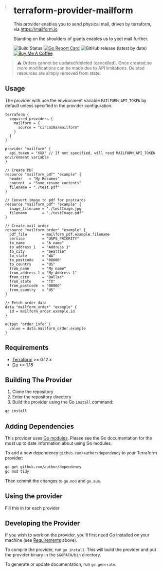# terraform-provider-mailform <img src="https://i.imgur.com/fAS7XqO.png" height="5%" width="5%" align="left"/>

This provider enables you to send physical mail, driven by terraform, via https://mailform.io

Standing on the shoulders of giants enables us to yeet mail further.

![Build Status](https://github.com/circa10a/terraform-provider-mailform/workflows/release/badge.svg)
[![Go Report Card](https://goreportcard.com/badge/github.com/circa10a/terraform-provider-mailform)](https://goreportcard.com/report/github.com/circa10a/terraform-provider-mailform)
![GitHub release (latest by date)](https://img.shields.io/github/v/release/circa10a/terraform-provider-mailform?style=plastic)
[![Buy Me A Coffee](https://img.shields.io/badge/BuyMeACoffee-Donate-ff813f.svg?logo=CoffeeScript&style=plastic)](https://www.buymeacoffee.com/caleblemoine)

> :warning: Orders cannot be updated/deleted (cancelled). Once created,no more modifications can be made due to API limitations. Deleted resources are simply removed from state.

## Usage

The provider with use the environment variable `MAILFORM_API_TOKEN` by default unless specified in the provider configuration.

```hcl
terraform {
  required_providers {
    mailform = {
      source = "circa10a/mailform"
    }
  }
}

provider "mailform" {
  api_token = "XXX" // If not specified, will read MAILFORM_API_TOKEN environment variable
}

// Create PDF
resource "mailform_pdf" "example" {
  header   = "My Resumes"
  content  = "Some resume contents"
  filename = "./test.pdf"
}

// Convert image to pdf for postcards
resource "mailform_pdf" "example" {
  image_filename = "./testImage.jpg
  filename       = "./testImage.pdf"
}

// Create mail order
resource "mailform_order" "example" {
  pdf_file       = mailform_pdf.example.filename
  service        = "USPS_PRIORITY"
  to_name        = "A name"
  to_address_1   = "Address 1"
  to_city        = "Seattle"
  to_state       = "WA"
  to_postcode    = "00000"
  to_country     = "US"
  from_name      = "My name"
  from_address_1 = "My Address 1"
  from_city      = "Dallas"
  from_state     = "TX"
  from_postcode  = "00000"
  from_country   = "US"
}

// Fetch order data
data "mailform_order" "example" {
  id = mailform_order.example.id
}

output "order_info" {
  value = data.mailform_order.example
}
```

## Requirements

- [Terraform](https://www.terraform.io/downloads.html) >= 0.12.x
- [Go](https://golang.org/doc/install) >= 1.18

## Building The Provider

1. Clone the repository
1. Enter the repository directory
1. Build the provider using the Go `install` command:

```sh
go install
```

## Adding Dependencies

This provider uses [Go modules](https://github.com/golang/go/wiki/Modules).
Please see the Go documentation for the most up to date information about using Go modules.

To add a new dependency `github.com/author/dependency` to your Terraform provider:

```sh
go get github.com/author/dependency
go mod tidy
```

Then commit the changes to `go.mod` and `go.sum`.

## Using the provider

Fill this in for each provider

## Developing the Provider

If you wish to work on the provider, you'll first need [Go](http://www.golang.org) installed on your machine (see [Requirements](#requirements) above).

To compile the provider, run `go install`. This will build the provider and put the provider binary in the `$GOPATH/bin` directory.

To generate or update documentation, run `go generate`.
